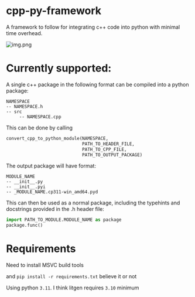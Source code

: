 # cpp-py-framework
A framework to follow for integrating c++ code into python with minimal time overhead. 

![img.png](img.png)

# Currently supported:
A single c++ package in the following format can be compiled into a python package:
```
NAMESPACE
-- NAMESPACE.h
-- src
     -- NAMESPACE.cpp
```

This can be done by calling 
```python
convert_cpp_to_python_module(NAMESPACE, 
                             PATH_TO_HEADER_FILE, 
                             PATH_TO_CPP_FILE,
                             PATH_TO_OUTPUT_PACKAGE)
```

The output package will have format:
```
MODULE_NAME
-- __init__.py
-- __init__.pyi
-- _MODULE_NAME.cp311-win_amd64.pyd
```

This can then be used as a normal package, including the typehints and docstrings provided in the .h header file:

```python
import PATH_TO_MODULE.MODULE_NAME as package
package.func()
```

# Requirements
Need to install MSVC build tools

and `pip install -r requirements.txt` believe it or not

Using python `3.11`. I think litgen requires `3.10` minimum